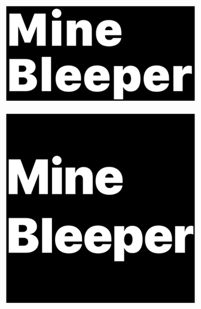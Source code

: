 ![MineBleeper Large Formate Image][1]
---
![MineBleeper AppStore Icon][2]
---


[1]: /images/MineBleeper_Large_Format.png "MineBleeper is bleepin' all over ya bruh..."
[2]: /MineBleeper/Assets.xcassets/AppIcon.appiconset/Icon.png "MineBleeper is coming to the AppStore brochacho..."
